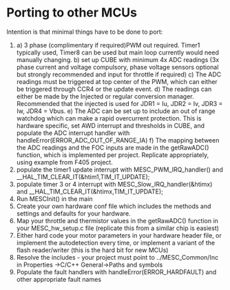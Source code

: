 # Porting to other MCUs
Intention is that minimal things have to be done to port:
1) 	a) 3 phase (complimentary if required)PWM out required. Timer1 typically used, Timer8 can be used but main loop currently would need manually changing.
	b) set up CUBE with minimum 4x ADC readings (3x phase current and voltage compulsory, phase voltage sensors optional but strongly recommended and input for throttle if required)
	c) The ADC readings must be triggered at top center of the PWM, which can either be triggered through CCR4 or the update event.
	d) The readings can either be made by the Injected or regular conversion manager. Recommended that the injected is used for JDR1 = Iu, JDR2 = Iv, JDR3 = Iw, JDR4 = Vbus.
	e) The ADC can be set up to include an out of range watchdog which can make a rapid overcurrent protection. This is hardware specific, set AWD interrupt and thresholds in CUBE, and populate the ADC interrupt handler with handleError(ERROR_ADC_OUT_OF_RANGE_IA)
	f) The mapping between the ADC readings and the FOC inputs are made in the getRawADC() function, which is implemented per project. Replicate appropriately, using example from F405 project.
2) populate the timer1 update interrupt with 	MESC_PWM_IRQ_handler() and __HAL_TIM_CLEAR_IT(&htim1,TIM_IT_UPDATE);
3) populate timer 3 or 4 interrupt with MESC_Slow_IRQ_handler(&htimx) and 	__HAL_TIM_CLEAR_IT(&htimx,TIM_IT_UPDATE);
4) Run MESCInit() in the main
5) Create your own hardware conf file which includes the methods and settings and defaults for your hardware. 
6) Map your throttle and thermistor values in the getRawADC() function in your MESC_hw_setup.c file (replicate this from a similar chip is easiest)
7) Either hard code your motor parameters in your hardware header file, or implement the autodetection every time, or implement a variant of the flash reader/writer (this is the hard bit for new MCUs)
8) Resolve the includes - your project must point to ../MESC_Common/Inc in Properties ->C/C++ General->Paths and symbols
9) Populate the fault handlers with handleError(ERROR_HARDFAULT) and other appropriate fault names
